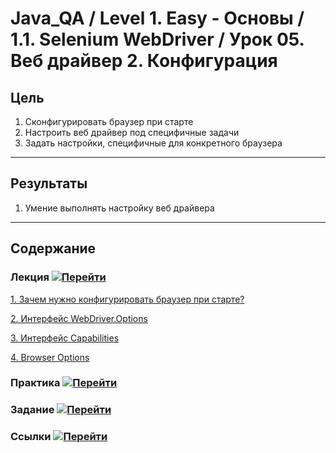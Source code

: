 # Java_QA / Level 1. Easy - Основы / 1.1. Selenium WebDriver / Урок 05. Веб драйвер 2. Конфигурация

## Цель

1. Сконфигурировать браузер при старте
2. Настроить веб драйвер под специфичные задачи
3. Задать настройки, специфичные для конкретного браузера

***

## Результаты 

1. Умение выполнять настройку веб драйвера

***

## Содержание

### Лекция [![Перейти](https://img.shields.io/badge/-%D0%9F%D0%B5%D1%80%D0%B5%D0%B9%D1%82%D0%B8-blue)](1.%20Лекция.md)
           
[1. Зачем нужно конфигурировать браузер при старте?](1.%20Лекция.md#1.-Зачем-нужно-конфигурировать-браузер-при-старте?)

[2. Интерфейс WebDriver.Options](1.%20Лекция.md#2.-Интерфейс-WebDriver.Options)

[3. Интерфейс Capabilities](1.%20Лекция.md#3.-Интерфейс-Capabilities)

[4. Browser Options](1.%20Лекция.md#3.-4.-Browser-Options)

### Практика [![Перейти](https://img.shields.io/badge/-%D0%9F%D0%B5%D1%80%D0%B5%D0%B9%D1%82%D0%B8-blue)](2.%20Практика.md)



### Задание [![Перейти](https://img.shields.io/badge/-%D0%9F%D0%B5%D1%80%D0%B5%D0%B9%D1%82%D0%B8-blue)](3.%20Задание.md)

### Ссылки [![Перейти](https://img.shields.io/badge/-%D0%9F%D0%B5%D1%80%D0%B5%D0%B9%D1%82%D0%B8-blue)](4.%20Ссылки.md)